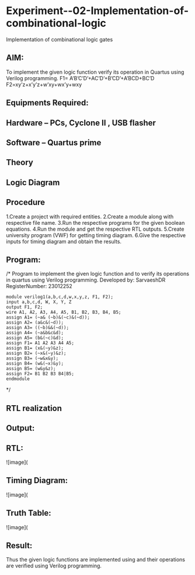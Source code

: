 # Experiment--02-Implementation-of-combinational-logic
Implementation of combinational logic gates
 
## AIM:
To implement the given logic function verify its operation in Quartus using Verilog programming.
 F1= A’B’C’D’+AC’D’+B’CD’+A’BCD+BC’D
F2=xy’z+x’y’z+w’xy+wx’y+wxy
 
 
 
## Equipments Required:
## Hardware – PCs, Cyclone II , USB flasher
## Software – Quartus prime


## Theory
 

## Logic Diagram
## Procedure

1.Create a project with required entities.
2.Create a module along with respective file name.
3.Run the respective programs for the given boolean equations.
4.Run the module and get the respective RTL outputs.
5.Create university program (VWF) for getting timing diagram.
6.Give the respective inputs for timing diagram and obtain the results.

## Program:
/*
Program to implement the given logic function and to verify its operations in quartus using Verilog programming.
Developed by: SarvaeshDR
RegisterNumber:  23012252
```
module verilog1(a,b,c,d,w,x,y,z, F1, F2);
input a,b,c,d, W, X, Y, Z
output F1, F2;
wire A1, A2, A3, A4, A5, B1, B2, B3, B4, B5;
assign A1= (~a& (~b)&(~c)&(~d));
assign A2= (a&c&(~d));
assign A3= ((~b)&&(~d));
assign A4= (~a&b&c&d);
assign A5= (b&(~c)&d);
assign F1= A1 A2 A3 A4 A5;
assign B1= (x&(~y)&z);
assign B2= (~x&(~y)&z);
assign B3= (~w&x&y);
assign B4= (w&(~x)&y);
assign B5= (w&y&z);
assign F2= B1 B2 B3 B4|B5;
endmodule
```
*/
## RTL realization

## Output:
## RTL:

![image](

## Timing Diagram:

![image](

## Truth Table:

![image](

## Result:
Thus the given logic functions are implemented using  and their operations are verified using Verilog programming.
